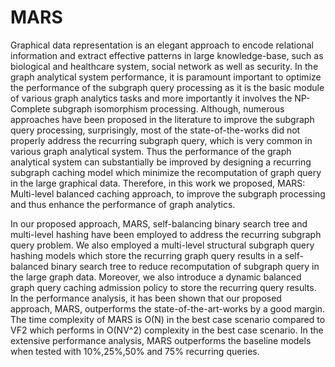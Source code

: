 # MARS

Graphical data representation is an elegant approach to encode relational information and extract effective patterns in large knowledge-base, such as biological and healthcare system, social network as well as security. In the graph analytical system performance, it is paramount important to optimize the performance of the subgraph query processing as it is the basic module of various graph analytics tasks and more importantly it involves the NP-Complete subgraph isomorphism processing. Although, numerous approaches have been proposed in the literature to improve the subgraph query processing, surprisingly, most of the state-of-the-works did not properly address the recurring subgraph query, which is very common in various graph analytical system. Thus the performance of the graph analytical system can substantially be improved by designing a recurring subgraph caching model which minimize the recomputation of graph query in the large graphical data. Therefore, in this work we proposed, MARS: Multi-level balanced caching approach, to improve the subgraph processing and thus enhance the performance of graph analytics.

 In our proposed approach, MARS, self-balancing binary search tree and multi-level hashing have been employed to address the recurring subgraph query problem. We also employed a multi-level structural subgraph query hashing models which store the recurring graph query results in a self-balanced binary search tree to reduce recomputation of subgraph query in the large graph data. Moreover, we also introduce a dynamic balanced graph query caching admission policy to store the recurring query results. In the performance analysis, it has been shown that our proposed approach, MARS, outperforms the state-of-the-art-works by a good margin. The time complexity of MARS is O(N) in the best case scenario compared to VF2 which performs in O(NV^2) complexity in the best case scenario. In the extensive performance analysis, MARS outperforms the baseline models when tested with 10%,25%,50% and 75% recurring queries.
